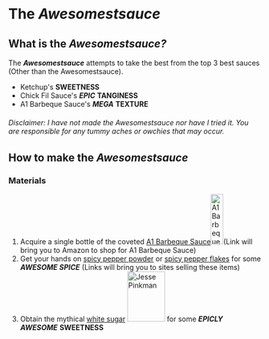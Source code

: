 # The <em><strong>Awesomestsauce</strong></em>
<html>
<!-- WHAT IS THE AWESOMESTSAUCE -->
<div id=Information>
  <h2>What is the <em><strong>Awesomestsauce?</strong></em></h2>
  The <em><strong>Awesomestsauce</strong></em> attempts to take the best from the top 3 best sauces (Other than the Awesomestsauce).
  <ul>
    <li>Ketchup's <strong>SWEETNESS</strong></li>
    <li>Chick Fil Sauce's <em><strong>EPIC</strong></em> <strong>TANGINESS</strong></li>
    <li>A1 Barbeque Sauce's <em><strong>MEGA</strong></em> <strong>TEXTURE</strong></li>
  </ul>
</div>

<!-- INSTRUCTIONS -->
<div id=Instructions>
  <h6>Disclaimer: I have not made the Awesomestsauce nor have I tried it. You are responsible for any tummy aches or owchies that may occur.</h6>
  <h2>How to make the <em><strong>Awesomestsauce</strong></em></h2>
  <h3>Materials</h3>
  <ol>
    <li>Acquire a single bottle of the coveted <a href="https://www.amazon.com/Steak-Sauce-Hickory-Bulls-Eye-Barbecue/dp/B0016DCA0I"/>A1 Barbeque Sauce</a><img src="https://m.media-amazon.com/images/I/61UzebP+c5L._AC_UF894,1000_QL80_.jpg" height="100px" width="25px" alt="A1 Barbeque Sauce">(Link will bring you to Amazon to shop for A1 Barbeque Sauce)</li>
    <li>Get your hands on <a href="https://www.amazon.com/Cayenne-Pepper-Natural-Commercial-Cooking/dp/B09P9LY77W/ref=sr_1_1_sspa?keywords=Red+Pepper&qid=1695409801&sr=8-1-spons&sp_csd=d2lkZ2V0TmFtZT1zcF9hdGY&psc=1"/>spicy pepper powder</a> or <a href="https://www.amazon.com/Spice-Classics-Crushed-Pepper-Ounce/dp/B00IYNQ1EY/ref=sr_1_3?keywords=Red+Pepper&qid=1695409801&sr=8-3"/>spicy pepper flakes</a> for some <em><strong>AWESOME SPICE</strong></em> (Links will bring you to sites selling these items)</li>
    <li>Obtain the mythical <a href="https://www.walmart.com/ip/Great-Value-Pure-Granulated-Sugar-4-lb/10315162"/>white sugar</a> <img src="https://static.wikia.nocookie.net/breakingbad/images/9/95/JesseS5.jpg/revision/latest/scale-to-width/360?cb=20120620012441" height="100" width="75" alt="Jesse Pinkman"> for some <strong><em>EPICLY AWESOME</em></strong> <strong>SWEETNESS</strong></li>
  </ol>
</div>

